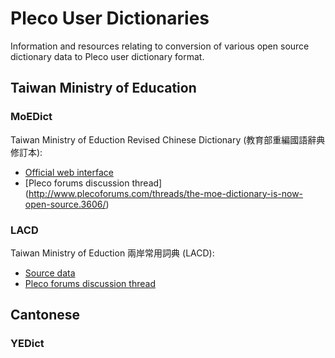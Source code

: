 # Pleco User Dictionaries
Information and resources relating to conversion of various open source dictionary data to Pleco user dictionary format.

## Taiwan Ministry of Education

### MoEDict
Taiwan Ministry of Eduction Revised Chinese Dictionary (教育部重編國語辭典修訂本):
* [Official web interface](http://dict.revised.moe.edu.tw/)
* [Pleco forums discussion thread] (http://www.plecoforums.com/threads/the-moe-dictionary-is-now-open-source.3606/)

### LACD
Taiwan Ministry of Eduction 兩岸常用詞典 (LACD):
* [Source data](https://github.com/g0v/moedict-data-csld)
* [Pleco forums discussion thread](http://www.plecoforums.com/threads/%E5%85%A9%E5%B2%B8%E5%B8%B8%E7%94%A8%E8%A9%9E%E5%85%B8-lacd-user-dictionary.4336/)

## Cantonese

### YEDict
